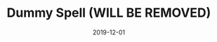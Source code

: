 ---
layout: post
title: "Dummy Spell (WILL BE REMOVED)"
date: 2019-12-01
sources: [CDA.0]
tags: [wizard, level2, level3, level4, level5, level6, level7, level8, level9]
---